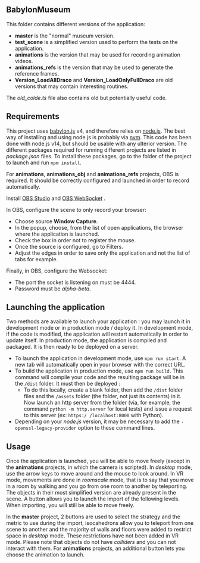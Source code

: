 ## BabylonMuseum

This folder contains different versions of the application:
  - **master** is the "normal" museum version.
  - **test_scene** is a simplified version used to perform the tests on the application.
  - **animations** is the version that may be used for recording animation videos.
  - **animations_refs** is the version that may be used to generate the reference frames.
  - **Version_LoadAllDraco** and **Version_LoadOnlyFullDraco** are old versions that may contain interesting routines.

The *old_colde.ts* file also contains old but potentially useful code.

## Requirements

This project uses [babylon.js](https://www.babylonjs.com) v4, and therefore relies on [node.js](https://nodejs.org/en/). The best way of installing and using node.js is probably via [nvm](https://github.com/nvm-sh/nvm). This code has been done with node.js v14, but should be usable with any ulterior version. 
The different packages required for running different projects are listed in *package.json* files. To install these packages, go to the folder of the project to launch and run  ```npm install```.

For **animations**, **animations_obj** and **animations_refs** projects, OBS is required. It should be correctly configured and launched in order to record automatically.

Install [OBS Studio](https://obsproject.com/fr/welcome) and [OBS WebSocket](https://github.com/Palakis/obs-websocket/blob/4.x-current/README.md) .

In OBS, configure the scene to only record your browser:
  - Choose source **Window Capture**.
  - In the popup, choose, from the list of open applications, the browser where the application is launched.
  - Check the box in order not to register the mouse.
  - Once the source is configured, go to Filters.
  - Adjust the edges in order to save only the application and not the list of tabs for example.

Finally, in OBS, configure the Websocket:
  - The port the socket is listening on must be 4444.
  - Password must be *alpha-beta*.

## Launching the application

Two methods are available to launch your application : you may launch it in development mode or in production mode / deploy it. In development mode, if the code is modified, the application will restart automatically in order to update itself. In production mode, the application is compiled and packaged. It is then ready to be deployed on a server.

* To launch the application in development mode, use ```npm run start```. A new tab will automatically open in your browser with the correct URL.
* To build the application in production mode, use ```npm run build```. This command will compile your code and the resulting package will be in the ```/dist``` folder. It must then be deployed : 
    - To do this locally, create a blank folder, then add the ```/dist``` folder files and the ```/assets``` folder (the folder, not just its contents) in it. Now launch an http server from the folder (via, for example, the command ```python -m http.server``` for local tests) and issue a request to this server (ex: ```https:/ /localhost:8000``` with Python).
* Depending on your *node.js* version, it may be necessary to add the ```-openssl-legacy-provider``` option to these command lines.

## Usage
Once the application is launched, you will be able to move freely (except in the **animations** projects, in which the camera is scripted). In *desktop* mode, use the arrow keys to move around and the mouse to look around. In VR mode, movements are done in *roomscale* mode, that is to say that you move in a room by walking and you go from one room to another by teleporting. The objects in their most simplified version are already present in the scene. A button allows you to launch the import of the following levels. When importing, you will still be able to move freely.

In the **master** project, 2 buttons are used to select the strategy and the metric to use during the import, isocahedrons allow you to teleport from one scene to another and the majority of walls and floors were added to restrict space in *desktop* mode. These restrictions have not been added in VR mode. Please note that objects do not have *colliders* and you can not interact with them. For **animations** projects, an additional button lets you choose the animation to launch.
